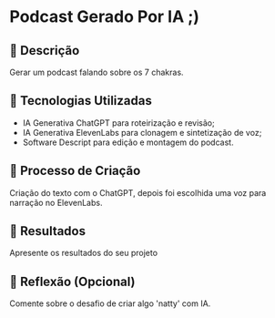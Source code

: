 # Podcast Gerado Por IA ;)

## 📒 Descrição
Gerar um podcast falando sobre os 7 chakras.

## 🤖 Tecnologias Utilizadas
- IA Generativa ChatGPT para roteirização e revisão;
- IA Generativa ElevenLabs para clonagem e sintetização de voz;
- Software Descript para edição e montagem do podcast.

## 🧐 Processo de Criação
Criação do texto com o ChatGPT, depois foi escolhida uma voz para narração no ElevenLabs.

## 🚀 Resultados
Apresente os resultados do seu projeto

## 💭 Reflexão (Opcional)
Comente sobre o desafio de criar algo 'natty' com IA.
